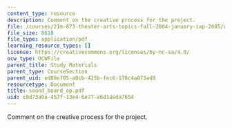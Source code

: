 ```yaml
---
content_type: resource
description: Comment on the creative process for the project.
file: /courses/21m-873-theater-arts-topics-fall-2004-january-iap-2005/c0d73a0a457f13e46e77e6d1aeda7654_sound_board_op.pdf
file_size: 8618
file_type: application/pdf
learning_resource_types: []
license: https://creativecommons.org/licenses/by-nc-sa/4.0/
ocw_type: OCWFile
parent_title: Study Materials
parent_type: CourseSection
parent_uid: ed08e705-a0cb-425b-fec6-178c4a073ad8
resourcetype: Document
title: sound_board_op.pdf
uid: c0d73a0a-457f-13e4-6e77-e6d1aeda7654
---
```

Comment on the creative process for the project.